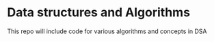 # Data structures and Algorithms

This repo will include code for various algorithms and concepts in DSA
